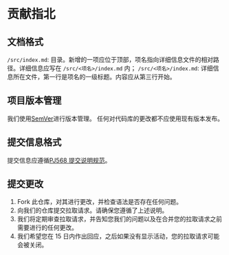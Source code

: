 # 贡献指北

## 文档格式

`/src/index.md`: 目录。新增的一项应位于顶部，项名指向详细信息文件的相对路径。详细信息应写在 `/src/<项名>/index.md` 内；
`/src/<项名>/index.md`: 详细信息所在文件，第一行是项名的一级标题。内容应从第三行开始。

## 项目版本管理

我们使用[SemVer](http://semver.org)进行版本管理。
任何对代码库的更改都不应使用现有版本发布。

## 提交信息格式

提交信息应遵循[PJ568 提交说明规范](https://github.com/PJ-568/git-commit-regulation)。

## 提交更改

1. Fork 此仓库，对其进行更改，并检查语法是否存在任何问题。
2. 向我们的仓库提交拉取请求。请确保您遵循了上述说明。
3. 我们将定期审查拉取请求，并告知您我们的问题以及在合并您的拉取请求之前需要进行的任何更改。
4. 我们希望您在 15 日内作出回应，之后如果没有显示活动，您的拉取请求可能会被关闭。
